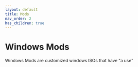 ```yaml
---
layout: default
title: Mods
nav_order: 2
has_children: true
---
```

# Windows Mods
Windows Mods are customized windows ISOs that have "a use"
